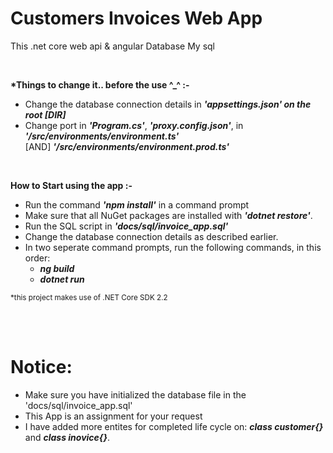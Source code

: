 # Customers Invoices Web App

This .net core web api &amp; angular 
Database My sql


<br />

<b>*Things to change it.. before the use ^_^ :-</b>

<ul>
  <li>Change the database connection details in 
    <b><i>'appsettings.json' on the root [DIR]</b></i>
  </li>
  <li>Change port in 
    <b><i>'Program.cs'</b></i>,
    <b><i>'proxy.config.json'</b></i>, in 
    <b><i>'/src/environments/environment.ts'</b></i> 
    <br /> [AND] 
    <b><i>'/src/environments/environment.prod.ts'</b></i>
  </li>
</ul>

<br />

<b>How to Start using the app :-</b>

<ul>
  <li>Run the command <b><i>'npm install'</b></i> in a command prompt</li>
  <li>Make sure that all NuGet packages are installed with <b><i>'dotnet restore'</b></i>.</li>
  <li>Run the SQL script in <b><i>'docs/sql/invoice_app.sql'</b></i></li>
  <li>Change the database connection details as described earlier.</li>
  <li>In two seperate command prompts, run the following commands, in this order:
    <ul>
      <li><b><i>ng build</b></i></li>
      <li><b><i>dotnet run</b></i></li>
    </ul>
  </li>
</ul>
<small>*this project makes use of .NET Core SDK 2.2</small>

<br /><br />

# Notice:
<ul>
  <li>Make sure you have initialized the database file in the 'docs/sql/invoice_app.sql'</li>
  
  <li>This App is an assignment for your request</li>

  <li>I have added more entites for completed life cycle on:
    <b><i>class customer{}</b></i> and
    <b><i>class inovice{}</b></i>.
  </li>
</ul>
